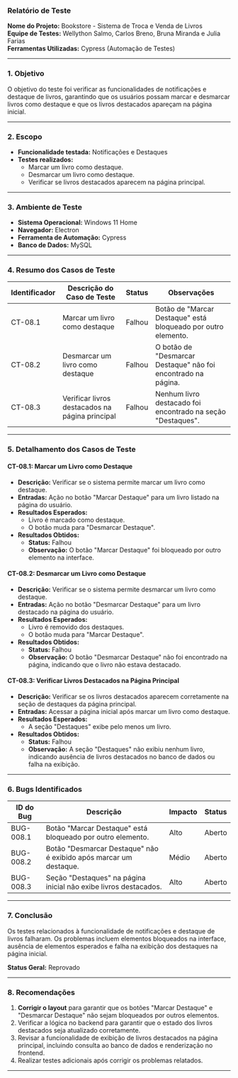 
### **Relatório de Teste**

**Nome do Projeto:** Bookstore - Sistema de Troca e Venda de Livros  
**Equipe de Testes:** Wellython Salmo, Carlos Breno, Bruna Miranda e Julia Farias  
**Ferramentas Utilizadas:** Cypress (Automação de Testes)  

---

### **1. Objetivo**
O objetivo do teste foi verificar as funcionalidades de notificações e destaque de livros, garantindo que os usuários possam marcar e desmarcar livros como destaque e que os livros destacados apareçam na página inicial.

---

### **2. Escopo**
- **Funcionalidade testada:** Notificações e Destaques  
- **Testes realizados:**
  - Marcar um livro como destaque.
  - Desmarcar um livro como destaque.
  - Verificar se livros destacados aparecem na página principal.

---

### **3. Ambiente de Teste**
- **Sistema Operacional:** Windows 11 Home  
- **Navegador:** Electron  
- **Ferramenta de Automação:** Cypress  
- **Banco de Dados:** MySQL  

---

### **4. Resumo dos Casos de Teste**

| **Identificador** | **Descrição do Caso de Teste**                      | **Status** | **Observações**                                                                 |
|--------------------|----------------------------------------------------|------------|---------------------------------------------------------------------------------|
| CT-08.1            | Marcar um livro como destaque                     | Falhou     | Botão de "Marcar Destaque" está bloqueado por outro elemento.                  |
| CT-08.2            | Desmarcar um livro como destaque                  | Falhou     | O botão de "Desmarcar Destaque" não foi encontrado na página.                  |
| CT-08.3            | Verificar livros destacados na página principal   | Falhou     | Nenhum livro destacado foi encontrado na seção "Destaques".                    |

---

### **5. Detalhamento dos Casos de Teste**

#### **CT-08.1: Marcar um Livro como Destaque**
- **Descrição:** Verificar se o sistema permite marcar um livro como destaque.  
- **Entradas:** Ação no botão "Marcar Destaque" para um livro listado na página do usuário.  
- **Resultados Esperados:**  
  - Livro é marcado como destaque.  
  - O botão muda para "Desmarcar Destaque".  
- **Resultados Obtidos:**  
  - **Status:** Falhou  
  - **Observação:** O botão "Marcar Destaque" foi bloqueado por outro elemento na interface.  

#### **CT-08.2: Desmarcar um Livro como Destaque**
- **Descrição:** Verificar se o sistema permite desmarcar um livro como destaque.  
- **Entradas:** Ação no botão "Desmarcar Destaque" para um livro destacado na página do usuário.  
- **Resultados Esperados:**  
  - Livro é removido dos destaques.  
  - O botão muda para "Marcar Destaque".  
- **Resultados Obtidos:**  
  - **Status:** Falhou  
  - **Observação:** O botão "Desmarcar Destaque" não foi encontrado na página, indicando que o livro não estava destacado.  

#### **CT-08.3: Verificar Livros Destacados na Página Principal**
- **Descrição:** Verificar se os livros destacados aparecem corretamente na seção de destaques da página principal.  
- **Entradas:** Acessar a página inicial após marcar um livro como destaque.  
- **Resultados Esperados:**  
  - A seção "Destaques" exibe pelo menos um livro.  
- **Resultados Obtidos:**  
  - **Status:** Falhou  
  - **Observação:** A seção "Destaques" não exibiu nenhum livro, indicando ausência de livros destacados no banco de dados ou falha na exibição.

---

### **6. Bugs Identificados**

| **ID do Bug** | **Descrição**                                                       | **Impacto** | **Status** |
|---------------|---------------------------------------------------------------------|-------------|------------|
| BUG-008.1     | Botão "Marcar Destaque" está bloqueado por outro elemento.          | Alto        | Aberto     |
| BUG-008.2     | Botão "Desmarcar Destaque" não é exibido após marcar um destaque.   | Médio       | Aberto     |
| BUG-008.3     | Seção "Destaques" na página inicial não exibe livros destacados.    | Alto        | Aberto     |

---

### **7. Conclusão**
Os testes relacionados à funcionalidade de notificações e destaque de livros falharam. Os problemas incluem elementos bloqueados na interface, ausência de elementos esperados e falha na exibição dos destaques na página inicial.  

**Status Geral:** Reprovado  

---

### **8. Recomendações**
1. **Corrigir o layout** para garantir que os botões "Marcar Destaque" e "Desmarcar Destaque" não sejam bloqueados por outros elementos.
2. Verificar a lógica no backend para garantir que o estado dos livros destacados seja atualizado corretamente.
3. Revisar a funcionalidade de exibição de livros destacados na página principal, incluindo consulta ao banco de dados e renderização no frontend.
4. Realizar testes adicionais após corrigir os problemas relatados.

---
